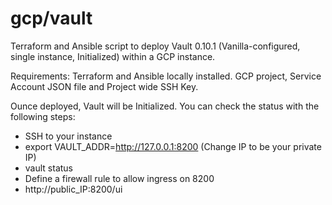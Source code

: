 # gcp/vault
Terraform and Ansible script to deploy Vault 0.10.1 (Vanilla-configured, single instance, Initialized) within a GCP instance.

Requirements: Terraform and Ansible locally installed. GCP project, Service Account JSON file and Project wide SSH Key.

Ounce deployed, Vault will be Initialized. You can check the status with the following steps:

* SSH to your instance
* export VAULT_ADDR=http://127.0.0.1:8200 (Change IP to be your private IP)
* vault status
* Define a firewall rule to allow ingress on 8200
* http://public_IP:8200/ui
